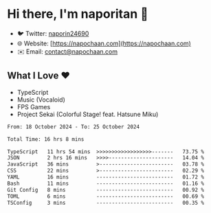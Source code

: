 # Hi there, I'm naporitan 👋

- 🐦 Twitter: [naporin24690](https://twitter.com/naporin24690)
- 🌐 Website: [https://napochaan.com](https://napochaan.com)
- ✉️ Email: [contact@napochaan.com](mailto:contact@napochaan.com)

## What I Love ❤️
- TypeScript
- Music (Vocaloid)
- FPS Games
- Project Sekai (Colorful Stage! feat. Hatsune Miku)

<!--START_SECTION:waka-->

```txt
From: 18 October 2024 - To: 25 October 2024

Total Time: 16 hrs 8 mins

TypeScript   11 hrs 54 mins  >>>>>>>>>>>>>>>>>>-------   73.75 %
JSON         2 hrs 16 mins   >>>>---------------------   14.04 %
JavaScript   36 mins         >------------------------   03.78 %
CSS          22 mins         >------------------------   02.29 %
YAML         16 mins         -------------------------   01.72 %
Bash         11 mins         -------------------------   01.16 %
Git Config   8 mins          -------------------------   00.92 %
TOML         6 mins          -------------------------   00.69 %
TSConfig     3 mins          -------------------------   00.35 %
```

<!--END_SECTION:waka-->

